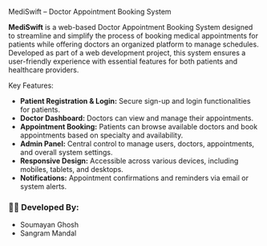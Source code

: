 MediSwift – Doctor Appointment Booking System

**MediSwift** is a web-based Doctor Appointment Booking System designed to streamline and simplify the process of booking medical appointments for patients while offering doctors an organized platform to manage schedules. Developed as part of a web development project, this system ensures a user-friendly experience with essential features for both patients and healthcare providers.

 Key Features:
- **Patient Registration & Login:** Secure sign-up and login functionalities for patients.
- **Doctor Dashboard:** Doctors can view and manage their appointments.
- **Appointment Booking:** Patients can browse available doctors and book appointments based on specialty and availability.
- **Admin Panel:** Central control to manage users, doctors, appointments, and overall system settings.
- **Responsive Design:** Accessible across various devices, including mobiles, tablets, and desktops.
- **Notifications:** Appointment confirmations and reminders via email or system alerts.

### 👨‍💻 Developed By:
- Soumayan Ghosh
- Sangram Mandal 
